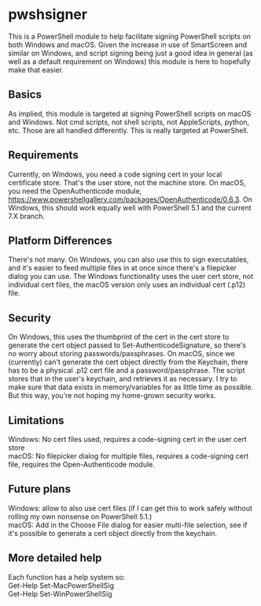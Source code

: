 # pwshsigner
This is a PowerShell module to help facilitate signing PowerShell scripts on both Windows and macOS. Given the increase in use of SmartScreen and similar on Windows, and script signing being just a good idea in general (as well as a default requirement on Windows) this module is here to hopefully make that easier.  
  
## Basics  
As implied, this module is targeted at signing PowerShell scripts on macOS and Windows. Not cmd scripts, not shell scripts, not AppleScripts, python, etc. Those are all handled differently. This is really targeted at PowerShell.  
  
## Requirements
Currently, on Windows, you need a code signing cert in your local certificate store. That's the user store, not the machine store. On macOS, you need the OpenAuthenticode module, https://www.powershellgallery.com/packages/OpenAuthenticode/0.6.3. On Windows, this should work equally well with PowerShell 5.1 and the current 7.X branch.  
  
## Platform Differences  
There's not many. On Windows, you can also use this to sign executables, and it's easier to feed multiple files in at once since there's a filepicker dialog you can use. The Windows functionality uses the user cert store, not individual cert files, the macOS version only uses an individual cert (.p12) file.  
  
## Security  
On Windows, this uses the thumbprint of the cert in the cert store to generate the cert object passed to Set-AuthenticodeSignature, so there's no worry about storing passwords/passphrases. On macOS, since we (currently) can't generate the cert object directly from the Keychain, there has to be a physical .p12 cert file and a password/passphrase. The script stores that in the user's keychain, and retrieves it as necessary. I try to make sure that data exists in memory/variables for as little time as possible. But this way, you're not hoping my home-grown security works.  
  
## Limitations  
Windows: No cert files used, requires a code-signing cert in the user cert store  
macOS: No filepicker dialog for multiple files, requires a code-signing cert file, requires the Open-Authenticode module.  
  
## Future plans  
Windows: allow to also use cert files (if I can get this to work safely without rolling my own nonsense on PowerShell 5.1.)  
macOS: Add in the Choose File dialog for easier multi-file selection, see if it's possible to generate a cert object directly from the keychain.  

## More detailed help  
Each function has a help system so:  
Get-Help Set-MacPowerShellSig  
Get-Help Set-WinPowerShellSig  
